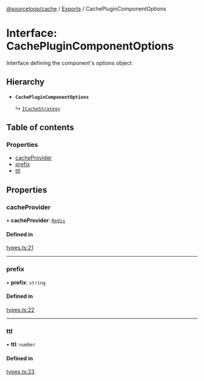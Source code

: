 [@sourceloop/cache](../README.md) / [Exports](../modules.md) / CachePluginComponentOptions

# Interface: CachePluginComponentOptions

Interface defining the component's options object

## Hierarchy

- **`CachePluginComponentOptions`**

  ↳ [`ICacheStrategy`](ICacheStrategy.md)

## Table of contents

### Properties

- [cacheProvider](CachePluginComponentOptions.md#cacheprovider)
- [prefix](CachePluginComponentOptions.md#prefix)
- [ttl](CachePluginComponentOptions.md#ttl)

## Properties

### cacheProvider

• **cacheProvider**: [`Redis`](../enums/CacheStrategyTypes.md#redis)

#### Defined in

[types.ts:21](https://github.com/sourcefuse/loopback4-microservice-catalog/blob/d35fdb3f0/packages/cache/src/types.ts#L21)

___

### prefix

• **prefix**: `string`

#### Defined in

[types.ts:22](https://github.com/sourcefuse/loopback4-microservice-catalog/blob/d35fdb3f0/packages/cache/src/types.ts#L22)

___

### ttl

• **ttl**: `number`

#### Defined in

[types.ts:23](https://github.com/sourcefuse/loopback4-microservice-catalog/blob/d35fdb3f0/packages/cache/src/types.ts#L23)
